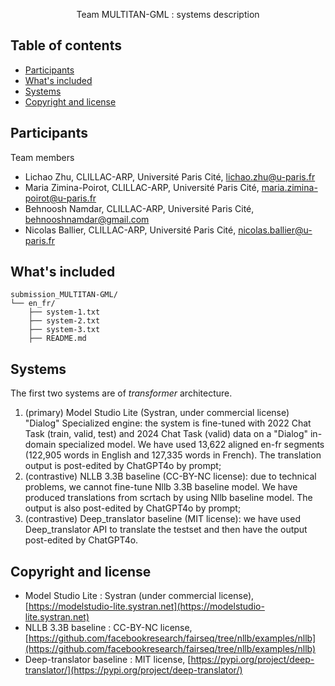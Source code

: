 <p align="center">


  <p align="center">
    Team MULTITAN-GML : systems description
  </p>
</p>


## Table of contents

- [Participants](#participants)
- [What's included](#whats-included)
- [Systems](#systems)
- [Copyright and license](#copyright-and-license)


## Participants

Team members

- Lichao Zhu, CLILLAC-ARP, Université Paris Cité, <lichao.zhu@u-paris.fr>
- Maria Zimina-Poirot, CLILLAC-ARP, Université Paris Cité, <maria.zimina-poirot@u-paris.fr>
- Behnoosh Namdar, CLILLAC-ARP, Université Paris Cité, <behnooshnamdar@gmail.com>
- Nicolas Ballier, CLILLAC-ARP, Université Paris Cité, <nicolas.ballier@u-paris.fr>


## What's included

```
submission_MULTITAN-GML/
└── en_fr/
    ├── system-1.txt
    ├── system-2.txt
    ├── system-3.txt
    ├── README.md

```

## Systems

The first two systems are of *transformer* architecture. 

1. (primary) Model Studio Lite (Systran, under commercial license) "Dialog" Specialized engine: the system is fine-tuned with 2022 Chat Task (train, valid, test) and 2024 Chat Task (valid) data on a "Dialog" in-domain specialized model. We have used 13,622 aligned en-fr segments (122,905 words in English and 127,335 words in French). The translation output is post-edited by ChatGPT4o by prompt;
2. (contrastive) NLLB 3.3B baseline (CC-BY-NC license): due to technical problems, we cannot fine-tune Nllb 3.3B baseline model. We have produced translations from scrtach by using Nllb baseline model. The output is also post-edited by ChatGPT4o by prompt;
3. (contrastive) Deep_translator baseline (MIT license): we have used Deep_translator API to translate the testset and then have the output post-edited by ChatGPT4o. 

## Copyright and license

- Model Studio Lite : Systran (under commercial license), [https://modelstudio-lite.systran.net](https://modelstudio-lite.systran.net)
- NLLB 3.3B baseline : CC-BY-NC license, [https://github.com/facebookresearch/fairseq/tree/nllb/examples/nllb](https://github.com/facebookresearch/fairseq/tree/nllb/examples/nllb)
- Deep-translator baseline : MIT license, [https://pypi.org/project/deep-translator/](https://pypi.org/project/deep-translator/)
